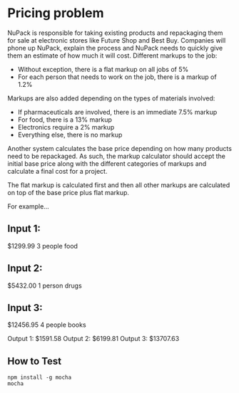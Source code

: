 Pricing problem
===============

NuPack is responsible for taking existing products and repackaging them for sale at electronic stores like Future Shop and Best Buy. Companies will phone up NuPack, explain the process and NuPack needs to quickly give them an estimate of how much it will cost. Different markups to the job:

* Without exception, there is a flat markup on all jobs of 5%
* For each person that needs to work on the job, there is a markup of 1.2%

Markups are also added depending on the types of materials involved:

* If pharmaceuticals are involved, there is an immediate 7.5% markup
* For food, there is a 13% markup
* Electronics require a 2% markup
* Everything else, there is no markup

Another system calculates the base price depending on how many products need to be repackaged. As such, the markup calculator should accept the initial base price along with the different categories of markups and calculate a final cost for a project.

The flat markup is calculated first and then all other markups are calculated on top of the base price plus flat markup.

For example...

Input 1:
--------
$1299.99
3 people
food

Input 2:
--------
$5432.00
1 person
drugs

Input 3:
--------
$12456.95
4 people
books


Output 1: $1591.58
Output 2: $6199.81
Output 3: $13707.63


## How to Test

```
npm install -g mocha
mocha
```
